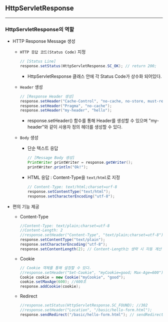 ##  HttpServletResponse

---

### HttpServletResponse의 역할

- HTTP Response Message 생성

  - `HTTP 응답 코드(Status Code)` 지정

    ```java
    // [Status Line]
    response.setStatus(HttpServletResponse.SC_OK); // return 200;
    ```

    - HttpServletResponse 클래스 안에 각 Status Code가 상수화 되어있다.

  - `Header` 생성

    ```java
    // [Response Header 생성]
    response.setHeader("Cache-Control", "no-cache, no-store, must-revalidate");
    response.setHeader("Pragma", "no-cache");
    response.setHeader("my-header", "hello");
    ```

    - response.setHeader() 함수를 통해 Header를 생성할 수 있으며 "my-header"와 같이 사용자 정의 헤더를 생성할  수 있다.

  - `Body` 생성

    - 단순 텍스트 응답 

      ```java
      // [Message Body 생성]
      PrintWriter printWriter = response.getWriter();
      printWriter.println("Ok!");
      ```

    - HTML 응답 : Content-Type을 `text/html`로 지정

      ```java
      // Content-Type: text/html;charset=urf-8
      response.setContentType("text/html");
      response.setCharacterEncoding("utf-8");
      ```

- 편의 기능 제공

  - Content-Type

    ```java
    //Content-Type: text/plain;charset=utf-8
    //Content-Length: 2 
    //response.setHeader("Content-Type", "text/plain;charset=utf-8");을 아래와 같이 사용할 수 있음.
    response.setContentType("text/plain");
    response.setCharacterEncoding("utf-8");
    response.setContentLength(2); // Content-Length는 생략 시 자동 계산 후 생성된다.
    ```

  - Cookie

    ```java
    // Cookie 객체를 통해 설정할 수 있다.
    //response.setHeader("Set-Cookie", "myCookie=good; Max-Age=600");를 아래와 같이 사용할 수 있음.
    Cookie cookie = new Cookie("myCookie", "good");
    cookie.setMaxAge(600); //600초
    response.addCookie(cookie);
    ```

  - Redirect

    ```java
    //response.setStatus(HttpServletResponse.SC_FOUND); //302
    //response.setHeader("Location", "/basic/hello-form.html");
    response.sendRedirect("/basic/hello-form.html"); // sendRedirect를 통해 사용 가능
    ```

    

